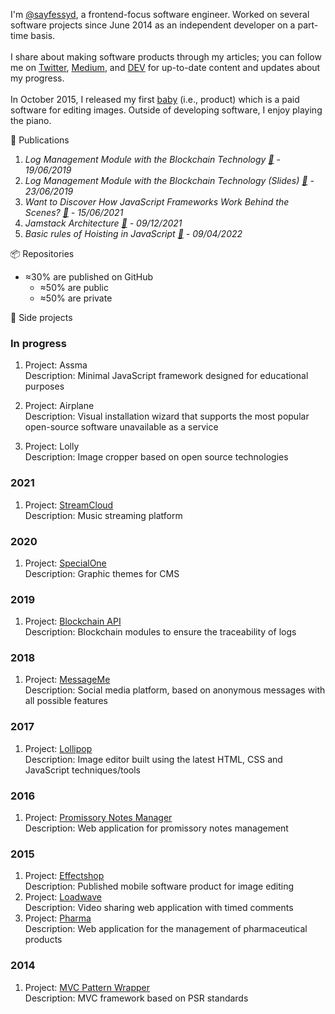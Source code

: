 I'm <a href='https://twitter.com/sayfessyd'>@sayfessyd</a>, a frontend-focus software engineer. Worked on several software projects since June 2014 as an independent developer on a part-time basis. <br /><br /> I share about making software products through my articles; you can follow me on <a href='https://twitter.com/sayfessyd'>Twitter</a>, <a href='https://medium.com/@sayfessyd'>Medium</a>, and <a href='https://dev.to/sayfessyd'>DEV</a> for up-to-date content and updates about my progress. <br /><br /> In October 2015, I released my first <a href='https://www.producthunt.com/posts/lollipop-2-0'>baby</a> (i.e., product) which is a paid software for editing images. Outside of developing software, I enjoy playing the piano.

📰 Publications
1. <em>Log Management Module with the Blockchain Technology [🔗](https://speakerdeck.com/sayfessyd/log-management-module-with-the-blockchain-technology) - 19/06/2019</em>
2. <em>Log Management Module with the Blockchain Technology (Slides) [🔗](https://speakerdeck.com/sayfessyd/log-management-module-blockchain-slides) - 23/06/2019</em>
3. <em>Want to Discover How JavaScript Frameworks Work Behind the Scenes? [🔗](https://medium.com/javascript-in-plain-english/want-to-discover-how-javascript-frameworks-work-behind-the-scenes-bc93cf602b83) - 15/06/2021</em>
4. <em>Jamstack Architecture [🔗](https://speakerdeck.com/sayfessyd/jamstack-architecture) - 09/12/2021</em>
5. <em>Basic rules of Hoisting in JavaScript [🔗](https://codebase.sayfessyd.com/tips/programming/2022/04/09/basic-rules-of-hoisting-in-javascript.html) - 09/04/2022</em>

📦 Repositories
- ≈30% are published on GitHub
  - ≈50% are public
  - ≈50% are private

🚧 Side projects
### In progress

1. Project: Assma <br>
   Description: Minimal JavaScript framework designed for educational purposes
   
1. Project: Airplane <br>
   Description: Visual installation wizard that supports the most popular open-source software unavailable as a service
   
1. Project: Lolly <br>
   Description: Image cropper based on open source technologies

### 2021

1. Project: <a href="https://github.com/sayfessyd/StreamCloud">StreamCloud</a> <br>
   Description: Music streaming platform

### 2020

1. Project: <a href="https://github.com/sayfessyd/SpecialOne">SpecialOne</a> <br>
   Description: Graphic themes for CMS

### 2019

1. Project: <a href="https://github.com/sayfessyd/blockchain-api">Blockchain API</a> <br>
   Description: Blockchain modules to ensure the traceability of logs

### 2018

1. Project: <a href="https://codecanyon.net/item/messageme-laravel-anonymous-social-media-script/22280893">MessageMe</a> <br>
   Description: Social media platform, based on anonymous messages with all possible features

### 2017

1. Project: <a href="https://codecanyon.net/item/lollipop-image-editor/12957420">Lollipop</a> <br>
   Description: Image editor built using the latest HTML, CSS and JavaScript techniques/tools

### 2016

1. Project: <a href="https://github.com/sayfessyd/promissory-notes-manager">Promissory Notes Manager</a> <br>
   Description: Web application for promissory notes management

### 2015

1. Project: <a href="https://play.google.com/store/apps/details?id=net.specialapp.effectshop">Effectshop</a> <br>
   Description: Published mobile software product for image editing
1. Project: <a href="https://github.com/sayfessyd/loadwave">Loadwave</a> <br>
   Description: Video sharing web application with timed comments
1. Project: <a href="https://github.com/sayfessyd/pharma">Pharma</a> <br>
   Description: Web application for the management of pharmaceutical products

### 2014

1. Project: <a href="https://github.com/sayfessyd/mvc-pattern-wrapper">MVC Pattern Wrapper</a> <br>
    Description: MVC framework based on PSR standards








